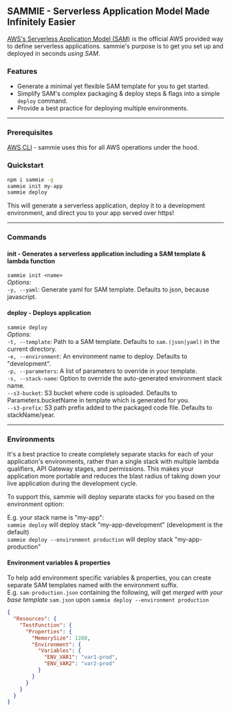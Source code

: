 ## SAMMIE - Serverless Application Model Made Infinitely Easier

[AWS's Serverless Application Model (SAM)](https://github.com/awslabs/serverless-application-model) is the official AWS provided way to define serverless applications. sammie's purpose is to get you set up and deployed in seconds _using SAM_.

### Features

- Generate a minimal yet flexible SAM template for you to get started.
- Simplify SAM's complex packaging & deploy steps & flags into a simple `deploy` command.
- Provide a best practice for deploying multiple environments.

---

### Prerequisites

[AWS CLI](https://aws.amazon.com/cli/) - sammie uses this for all AWS operations under the hood.

### Quickstart

```bash
npm i sammie -g
sammie init my-app
sammie deploy
```

This will generate a serverless application, deploy it to a development environment, and direct you to your app served over https!

---

### Commands

#### init - Generates a serverless application including a SAM template & lambda function

`sammie init <name>`  
_Options:_  
`-y, --yaml`: Generate yaml for SAM template. Defaults to json, because javascript.

#### deploy - Deploys application

`sammie deploy`  
_Options:_  
`-t, --template`: Path to a SAM template. Defaults to `sam.(json|yaml)` in the current directory.  
`-e, --environment`: An environment name to deploy. Defaults to "development".  
`-p, --parameters`: A list of parameters to override in your template.  
`-s, --stack-name`: Option to override the auto-generated environment stack name.  
`--s3-bucket`: S3 bucket where code is uploaded. Defaults to Parameters.bucketName in template which is generated for you.  
`--s3-prefix`: S3 path prefix added to the packaged code file. Defaults to stackName/year.

---

### Environments

It's a best practice to create completely separate stacks for each of your application's environments, rather than a single stack with multiple lambda qualifiers, API Gateway stages, and permissions. This makes your application more portable and reduces the blast radius of taking down your live application during the development cycle.

To support this, sammie will deploy separate stacks for you based on the environment option:

E.g. your stack name is "my-app":  
`sammie deploy` will deploy stack "my-app-development" (development is the default)  
`sammie deploy --environment production` will deploy stack "my-app-production"

#### Environment variables & properties

To help add environment specific variables & properties, you can create separate SAM templates named with the environment suffix.  
E.g. `sam-production.json` containing the following, will get _merged with your base template_ `sam.json` upon `sammie deploy --environment production`

```json
{
  "Resources": {
    "TestFunction": {
      "Properties": {
        "MemorySize": 1280,
        "Environment": {
          "Variables": {
            "ENV_VAR1": "var1-prod",
            "ENV_VAR2": "var2-prod"
          }
        }
      }
    }
  }
}
```
